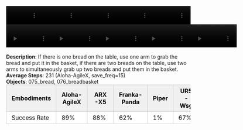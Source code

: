<!DOCTYPE html>
<html lang="en">
<body>
    <div style="display: flex;">
        <video src="./task_video_clean/place_bread_basket/aloha-agilex_head.mp4" controls loop muted autoplay style="width: 20.0%;"></video>
        <video src="./task_video_clean/place_bread_basket/franka-panda_head.mp4" controls loop muted autoplay style="width: 20.0%;"></video>
        <video src="./task_video_clean/place_bread_basket/ARX-X5_head.mp4" controls loop muted autoplay style="width: 20.0%;"></video>
        <video src="./task_video_clean/place_bread_basket/piper_head.mp4" controls loop muted autoplay style="width: 20.0%;"></video>
        <video src="./task_video_clean/place_bread_basket/ur5-wsg_head.mp4" controls loop muted autoplay style="width: 20.0%;"></video>
    </div>
    <div style="display: flex;">
        <video src="./task_video_clean/place_bread_basket/aloha-agilex_world.mp4" controls loop muted autoplay style="width: 25%;"></video>
        <video src="./task_video_clean/place_bread_basket/franka-panda_world.mp4" controls loop muted autoplay style="width: 25%;"></video>
        <video src="./task_video_clean/place_bread_basket/ARX-X5_world.mp4" controls loop muted autoplay style="width: 25%;"></video>
        <video src="./task_video_clean/place_bread_basket/piper_world.mp4" controls loop muted autoplay style="width: 25%;"></video>
        <video src="./task_video_clean/place_bread_basket/ur5-wsg_world.mp4" controls loop muted autoplay style="width: 25%;"></video>
    </div>
    <br><b>Description</b>: If there is one bread on the table, use one arm to grab the bread and put it in the basket, if there are two breads on the table, use two arms to simultaneously grab up two breads and put them in the basket.<br>
    <b>Average Steps</b>: 231 (Aloha-AgileX, save_freq=15)<br>
    <b>Objects</b>: 075_bread, 076_breadbasket<br>
    <table style="margin:0 auto;border-collapse:collapse;width:auto;min-width:180px;background-color:white;">
        <thead>
            <tr style="background:#f0f0f0;">
                <th style="border:1px solid #ccc;padding:6px 14px;color:black;">Embodiments</th>
                <th style="border:1px solid #ccc;padding:6px 14px;color:black;">Aloha-AgileX</th>
                <th style="border:1px solid #ccc;padding:6px 14px;color:black;">ARX-X5</th>
                <th style="border:1px solid #ccc;padding:6px 14px;color:black;">Franka-Panda</th>
                <th style="border:1px solid #ccc;padding:6px 14px;color:black;">Piper</th>
                <th style="border:1px solid #ccc;padding:6px 14px;color:black;">UR5-Wsg</th>
            </tr>
        </thead>
        <tbody>
            <tr style="background:white;">
                <td style="border:1px solid #ccc;padding:6px 14px;color:black;">Success Rate</td>
                <td style="border:1px solid #ccc;padding:6px 14px;color:black;">89%</td>
                <td style="border:1px solid #ccc;padding:6px 14px;color:black;">88%</td>
                <td style="border:1px solid #ccc;padding:6px 14px;color:black;">62%</td>
                <td style="border:1px solid #ccc;padding:6px 14px;color:black;">1%</td>
                <td style="border:1px solid #ccc;padding:6px 14px;color:black;">67%</td>
            </tr>
        </tbody>
    </table>
</body>
</html>
